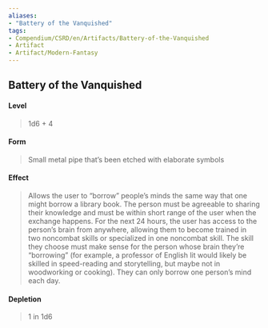 ```yaml
---
aliases:
- "Battery of the Vanquished"
tags:
- Compendium/CSRD/en/Artifacts/Battery-of-the-Vanquished
- Artifact
- Artifact/Modern-Fantasy
---
```


  
## Battery of the Vanquished
#### Level 
>1d6 + 4
#### Form
> Small metal pipe that’s been etched with elaborate symbols  
#### Effect
> Allows the user to “borrow” people’s minds the same way that one might borrow a library book. The person must be agreeable to sharing their knowledge and must be within short range of the user when the exchange happens. For the next 24 hours, the user has access to the person’s brain from anywhere, allowing them to become trained in two noncombat skills or specialized in one noncombat skill. The skill they choose must make sense for the person whose brain they’re “borrowing” (for example, a professor of English lit would likely be skilled in speed-reading and storytelling, but maybe not in woodworking or cooking). They can only borrow one person’s mind each day. 
#### Depletion 
>1 in 1d6

